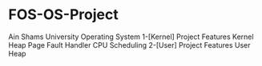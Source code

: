 # FOS-OS-Project
Ain Shams University Operating System
1-[Kernel] Project Features
Kernel Heap
Page Fault Handler
CPU Scheduling
2-[User] Project Features
User Heap

